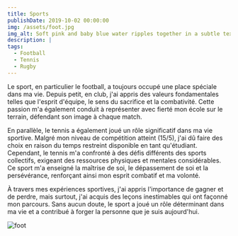 ```yaml
---
title: Sports 
publishDate: 2019-10-02 00:00:00
img: /assets/foot.jpg
img_alt: Soft pink and baby blue water ripples together in a subtle texture.
description: |
tags:
  - Football
  - Tennis
  - Rugby
---
```


Le sport, en particulier le football, a toujours occupé une place spéciale dans ma vie. Depuis petit, en club, j'ai appris des valeurs fondamentales telles que l'esprit d'équipe, le sens du sacrifice et la combativité. Cette passion m'a également conduit à représenter avec fierté mon école sur le terrain, défendant son image à chaque match.


En parallèle, le tennis a également joué un rôle significatif dans ma vie sportive. Malgré mon niveau de compétition atteint (15/5), j'ai dû faire des choix en raison du temps restreint disponible en tant qu'étudiant. Cependant, le tennis m'a confronté à des défis différents des sports collectifs, exigeant des ressources physiques et mentales considérables. Ce sport m'a enseigné la maîtrise de soi, le dépassement de soi et la persévérance, renforçant ainsi mon esprit combatif et ma volonté.


À travers mes expériences sportives, j'ai appris l'importance de gagner et de perdre, mais surtout, j'ai acquis des leçons inestimables qui ont façonné mon parcours. Sans aucun doute, le sport a joué un rôle déterminant dans ma vie et a contribué à forger la personne que je suis aujourd'hui.

![foot](/assets/enfant.jpg)